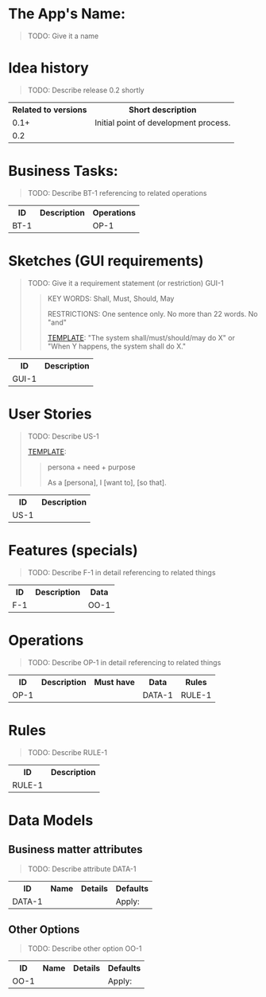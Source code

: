 <!--

 REQUIREMENTS.md
 The Technological Tree

 Created by Mikhail Zhigulin in 7531.

 Copyright © 7531 - 7532 Mikhail Zhigulin of Novosibirsk

 The year starts from the creation of the world according to a Slavic calendar.
 September, the 1st of Slavic year.

 See LICENSE for details. All rights reserved.

-->

# The App's Name:

> TODO: Give it a name

# Idea history

> TODO: Describe release 0.2 shortly

<table>
    <tr>
        <th>Related to versions</th>
        <th>Short description</th>
    </tr>
    <tr>
        <td nowrap>0.1+</td>
        <td>Initial point of development process.</td>
    </tr>
    <tr>
        <td nowrap>0.2</td>
        <td></td>
    </tr>
</table>

# Business Tasks:

> TODO: Describe BT-1 referencing to related operations

<table>
    <tr>
        <th>ID</th>
        <th>Description</th>
        <th>Operations</th>
    </tr>
    <tr>
        <td nowrap>BT-1</td>
        <td></td>
        <td>OP-1</td>
    </tr>
</table>

# Sketches (GUI requirements)

> TODO: Give it a requirement statement (or restriction) GUI-1
>
> > KEY WORDS: Shall, Must, Should, May
> >
> > RESTRICTIONS: One sentence only. No more than 22 words. No "and"
> >
> > [TEMPLATE](https://www.amazon.com/More-About-Software-Requirements-Practical/dp/0735622671): "The system shall/must/should/may do X" or "When Y happens, the system shall do X."

<table>
    <tr>
        <th>ID</th>
        <th>Description</th>
    </tr>
    <tr>
        <td nowrap>GUI-1</td>
        <td></td>
    </tr>
</table>

# User Stories

> TODO: Describe US-1
> 
> [TEMPLATE](https://www.atlassian.com/agile/project-management/user-stories): 
> > persona + need + purpose
> >
> > As a [persona], I [want to], [so that].

<table>
    <tr>
        <th>ID</th>
        <th>Description</th>
    </tr>
    <tr>
        <td nowrap>US-1</td>
        <td></td>
    </tr>
</table>

# Features (specials)

> TODO: Describe F-1 in detail referencing to related things

<table>
    <tr>
        <th>ID</th>
        <th>Description</th>
        <th>Data</th>
    </tr>
    <tr>
        <td nowrap>F-1</td>
        <td></td>
        <td>OO-1</td>
    </tr>
</table>

# Operations

> TODO: Describe OP-1 in detail referencing to related things

<table>
    <tr>
        <th>ID</th>
        <th>Description</th>
        <th>Must have</th>
        <th>Data</th>
        <th>Rules</th>
    </tr>
    <tr>
        <td nowrap>OP-1</td>
        <td></td>
        <td></td>
        <td>DATA-1</td>
        <td>RULE-1</td>
    </tr>
</table>

# Rules

> TODO: Describe RULE-1

<table>
    <tr>
        <th>ID</th>
        <th>Description</th>
    </tr>
    <tr>
        <td nowrap>RULE-1</td>
        <td></td>
    </tr>
</table>

# Data Models

## Business matter attributes

> TODO: Describe attribute DATA-1

<table>
    <tr>
        <th>ID</th>
        <th>Name</th>
        <th>Details</th>
        <th>Defaults</th>
    </tr>
    <tr>
        <td nowrap>DATA-1</td>
        <td></td>
        <td></td>
        <td>Apply: </td>
    </tr>
</table>

## Other Options

> TODO: Describe other option OO-1

<table>
    <tr>
        <th>ID</th>
        <th>Name</th>
        <th>Details</th>
        <th>Defaults</th>
    </tr>
    <tr>
        <td nowrap>OO-1</td>
        <td></td>
        <td></td>
        <td>Apply: </td>
    </tr>
</table>
